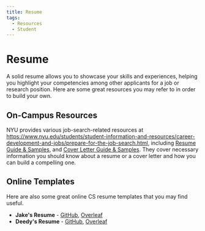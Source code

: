 ```yaml
---
title: Resume
tags:
  - Resources
  - Student
---
```


# Resume

A solid resume allows you to showcase your skills and experiences, helping you highlight your competencies among other applicants for a job or research position. Here are some great resources you may refer to in order to build your own.

## On-Campus Resources

NYU provides various job-search-related resources at https://www.nyu.edu/students/student-information-and-resources/career-development-and-jobs/prepare-for-the-job-search.html, including [Resume Guide & Samples](https://docs.google.com/document/d/1XTGT4QmCwtRcgVhbKvQVajm_YA3MMo5uGsR_PqRAZqo), and [Cover Letter Guide & Samples](https://docs.google.com/document/d/1BgZqHN0Fs5NlOZ1nAcAVQlOmjuTDBBBydM2FeXbdMmg). They cover necessary information you should know about a resume or a cover letter and how you can build a compelling one.

## Online Templates

Here are also some great online CS resume templates that you may find useful. 

- **Jake's Resume** - [GitHub](https://github.com/jakegut/resume), [Overleaf](https://www.overleaf.com/latex/templates/jakes-resume/syzfjbzwjncs)
- **Deedy's Resume** - [GitHub](https://github.com/deedy/Deedy-Resume), [Overleaf](https://www.overleaf.com/latex/templates/deedy-cv/bjryvfsjdyxz)